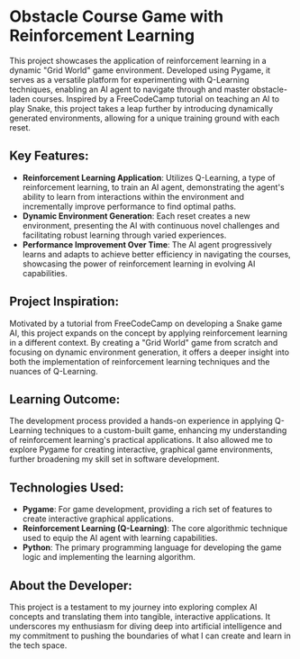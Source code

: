 <h1>Obstacle Course Game with Reinforcement Learning</h1>
    <p>This project showcases the application of reinforcement learning in a dynamic "Grid World" game environment. Developed using Pygame, it serves as a versatile platform for experimenting with Q-Learning techniques, enabling an AI agent to navigate through and master obstacle-laden courses. Inspired by a FreeCodeCamp tutorial on teaching an AI to play Snake, this project takes a leap further by introducing dynamically generated environments, allowing for a unique training ground with each reset.</p>
    <h2>Key Features:</h2>
    <ul>
        <li><strong>Reinforcement Learning Application</strong>: Utilizes Q-Learning, a type of reinforcement learning, to train an AI agent, demonstrating the agent's ability to learn from interactions within the environment and incrementally improve performance to find optimal paths.</li>
        <li><strong>Dynamic Environment Generation</strong>: Each reset creates a new environment, presenting the AI with continuous novel challenges and facilitating robust learning through varied experiences.</li>
        <li><strong>Performance Improvement Over Time</strong>: The AI agent progressively learns and adapts to achieve better efficiency in navigating the courses, showcasing the power of reinforcement learning in evolving AI capabilities.</li>
    </ul>
    <h2>Project Inspiration:</h2>
    <p>Motivated by a tutorial from FreeCodeCamp on developing a Snake game AI, this project expands on the concept by applying reinforcement learning in a different context. By creating a "Grid World" game from scratch and focusing on dynamic environment generation, it offers a deeper insight into both the implementation of reinforcement learning techniques and the nuances of Q-Learning.</p>
    <h2>Learning Outcome:</h2>
    <p>The development process provided a hands-on experience in applying Q-Learning techniques to a custom-built game, enhancing my understanding of reinforcement learning's practical applications. It also allowed me to explore Pygame for creating interactive, graphical game environments, further broadening my skill set in software development.</p>
    <h2>Technologies Used:</h2>
    <ul>
        <li><strong>Pygame</strong>: For game development, providing a rich set of features to create interactive graphical applications.</li>
        <li><strong>Reinforcement Learning (Q-Learning)</strong>: The core algorithmic technique used to equip the AI agent with learning capabilities.</li>
        <li><strong>Python</strong>: The primary programming language for developing the game logic and implementing the learning algorithm.</li>
    </ul>
    <h2>About the Developer:</h2>
    <p>This project is a testament to my journey into exploring complex AI concepts and translating them into tangible, interactive applications. It underscores my enthusiasm for diving deep into artificial intelligence and my commitment to pushing the boundaries of what I can create and learn in the tech space.</p>
</body>
